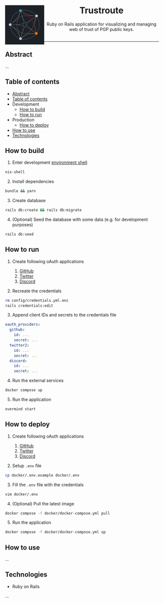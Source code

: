 <center>
<img align="left" src="https://github.com/Tarasa24/trustroute/blob/master/public/img/logo_400x400.png?raw=true" height="128">
<h1>Trustroute</h1>
Ruby on Rails application for visualizing and managing web of trust of PGP public keys.
</center>
</br>

---

## Abstract

...

## Table of contents

- [Abstract](#abstract)
- [Table of contents](#table-of-contents)
- Development
  - [How to build](#how-to-build)
  - [How to run](#how-to-run)
- Production
  - [How to deploy](#how-to-deploy)
- [How to use](#how-to-use)
- [Technologies](#technologies)

## How to build

1. Enter development [environment shell](https://nixos.org/)
```bash
nix-shell
```

2. Install dependencies
```bash
bundle && yarn
```

3. Create database
```bash
rails db:create && rails db:migrate
```

4. (Optional) Seed the database with some data (e.g. for development purposes)
```bash
rails db:seed
```

## How to run

1. Create following oAuth applications
    1. [GitHub](https://github.com/settings/applications/new)
    2. [Twitter](https://developer.twitter.com/en/apps)
    3. [Discord](https://discord.com/developers/applications)

2. Recreate the credentials
```bash
rm config/credentials.yml.enc
rails credentials:edit
```

3. Append client IDs and secrets to the credentials file
```yaml
oauth_providers:
  github:
    id: ...
    secret: ...
  twitter2:
    id: ...
    secret: ...
  discord:
    id: ...
    secret: ...
```

4. Run the external services
```bash
docker compose up
```

5. Run the application
```bash
overmind start
```

## How to deploy

1. Create following oAuth applications
    1. [GitHub](https://github.com/settings/applications/new)
    2. [Twitter](https://developer.twitter.com/en/apps)
    3. [Discord](https://discord.com/developers/applications)

2. Setup `.env` file
```bash
cp docker/.env.example docker/.env
```

3. Fill the `.env` file with the credentials
```bash
vim docker/.env
```

4. (Optional) Pull the latest image
```bash
docker compose -f docker/docker-compose.yml pull
```

5. Run the application
```bash
docker compose -f docker/docker-compose.yml up
```

## How to use

...

## Technologies

- Ruby on Rails

...